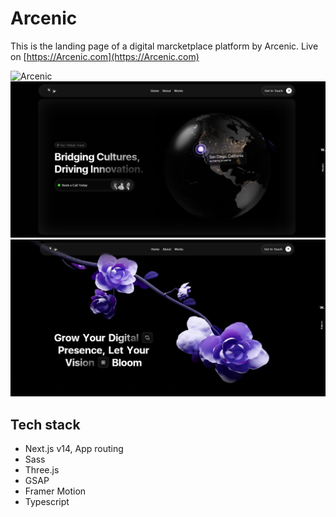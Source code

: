 # Arcenic

This is the landing page of a digital marcketplace platform by Arcenic.
Live on [https://Arcenic.com](https://Arcenic.com)

![Arcenic](public/images/Arcenic.png)
![globe](public/images/globe.png)
![flower](public/images/flower.png)

## Tech stack

* Next.js v14, App routing
* Sass
* Three.js
* GSAP
* Framer Motion
* Typescript
